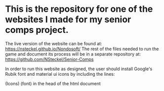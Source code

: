 # This is the repository for one of the websites I made for my senior comps project. 
The live version of the website can be found at: https://nsteckel.github.io/Nondosoft/ 
The rest of the files needed to run the game and document its process will be in a separate repository at: https://github.com/NSteckel/Senior-Comps

In order to run this website as designed, the user should install Google's Rubik font and material ui icons by including the lines:
<link href = "https://fonts.googleapis.com/icon?family=Material+Icons" rel = "stylesheet"> (Icons)
<link href="https://fonts.googleapis.com/css2?family=Acme&family=Rubik:ital,wght@0,500;1,700&family=Signika+Negative&display=swap" rel="stylesheet"> (font)
in the head of the html document
